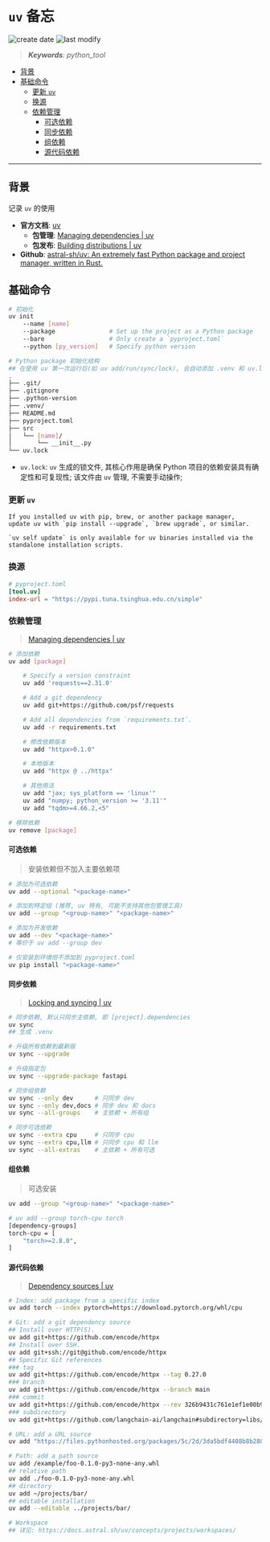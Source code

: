 `uv` 备忘
===
<!--START_SECTION:badge-->
![create date](https://img.shields.io/static/v1?label=create%20date&message=2025-08-05&label_color=gray&color=lightsteelblue&style=flat-square)
![last modify](https://img.shields.io/static/v1?label=last%20modify&message=2025-09-10%2010%3A00%3A24&label_color=gray&color=thistle&style=flat-square)
<!--END_SECTION:badge-->
<!--info
date: 2025-08-05 01:38:20
top: false
draft: true
hidden: false
level: 0
tags: [python_tool]
-->

> ***Keywords**: python_tool*

<!--START_SECTION:paper_title-->
<!--END_SECTION:paper_title-->

<!--START_SECTION:toc-->
- [背景](#背景)
- [基础命令](#基础命令)
    - [更新 `uv`](#更新-uv)
    - [换源](#换源)
    - [依赖管理](#依赖管理)
        - [可选依赖](#可选依赖)
        - [同步依赖](#同步依赖)
        - [组依赖](#组依赖)
        - [源代码依赖](#源代码依赖)
<!--END_SECTION:toc-->

---

## 背景

记录 `uv` 的使用

- **官方文档**: [uv](https://docs.astral.sh/uv/)
    - **包管理**: [Managing dependencies | uv](https://docs.astral.sh/uv/concepts/projects/dependencies/#adding-dependencies)
    - **包发布**: [Building distributions | uv](https://docs.astral.sh/uv/concepts/projects/build/)
- **Github**: [astral-sh/uv: An extremely fast Python package and project manager, written in Rust.](https://github.com/astral-sh/uv)


## 基础命令

```bash
# 初始化
uv init
    --name [name]
    --package               # Set up the project as a Python package
    --bare                  # Only create a `pyproject.toml`
    --python [py_version]   # Specify python version

# Python package 初始化结构
## 在使用 uv 第一次运行后(如 uv add/run/sync/lock), 会自动添加 .venv 和 uv.lock
.
├── .git/
├── .gitignore
├── .python-version
├── .venv/
├── README.md
├── pyproject.toml
├── src
│   └── [name]/
│       └── __init__.py
└── uv.lock
```

- `uv.lock`: `uv` 生成的锁文件, 其核心作用是确保 Python 项目的依赖安装具有确定性和可复现性; 该文件由 `uv` 管理, 不需要手动操作;

### 更新 `uv`

```
If you installed uv with pip, brew, or another package manager,
update uv with `pip install --upgrade`, `brew upgrade`, or similar.

`uv self update` is only available for uv binaries installed via the standalone installation scripts.
```


### 换源
```toml
# pyproject.toml
[tool.uv]
index-url = "https://pypi.tuna.tsinghua.edu.cn/simple"
```

### 依赖管理
> [Managing dependencies | uv](https://docs.astral.sh/uv/concepts/projects/dependencies/)
```bash
# 添加依赖
uv add [package]

    # Specify a version constraint
    uv add 'requests==2.31.0'

    # Add a git dependency
    uv add git+https://github.com/psf/requests

    # Add all dependencies from `requirements.txt`.
    uv add -r requirements.txt

    # 修改依赖版本
    uv add "httpx>0.1.0"

    # 本地版本
    uv add "httpx @ ../httpx"

    # 其他用法
    uv add "jax; sys_platform == 'linux'"
    uv add "numpy; python_version >= '3.11'"
    uv add "tqdm>=4.66.2,<5"

# 移除依赖
uv remove [package]
```

#### 可选依赖
> 安装依赖但不加入主要依赖项
```bash
# 添加为可选依赖
uv add --optional "<package-name>"

# 添加到特定组 (推荐, uv 特有, 可能不支持其他包管理工具)
uv add --group "<group-name>" "<package-name>"

# 添加为开发依赖
uv add --dev "<package-name>"
# 等价于 uv add --group dev

# 仅安装到环境但不添加到 pyproject.toml
uv pip install "<package-name>"
```

#### 同步依赖
> [Locking and syncing | uv](https://docs.astral.sh/uv/concepts/projects/sync/#syncing-the-environment)
```bash
# 同步依赖, 默认只同步主依赖, 即 [project].dependencies
uv sync
## 生成 .venv

# 升级所有依赖到最新版
uv sync --upgrade

# 升级指定包
uv sync --upgrade-package fastapi

# 同步组依赖
uv sync --only dev      # 只同步 dev
uv sync --only dev,docs # 同步 dev 和 docs
uv sync --all-groups    # 主依赖 + 所有组

# 同步可选依赖
uv sync --extra cpu     # 只同步 cpu
uv sync --extra cpu,llm # 只同步 cpu 和 llm
uv sync --all-extras    # 主依赖 + 所有可选
```

#### 组依赖
> 可选安装
```bash
uv add --group "<group-name>" "<package-name>"

# uv add --group torch-cpu torch
[dependency-groups]
torch-cpu = [
    "torch>=2.8.0",
]
```


#### 源代码依赖
> [Dependency sources | uv](https://docs.astral.sh/uv/concepts/projects/dependencies/#dependency-sources)

```bash
# Index: add package from a specific index
uv add torch --index pytorch=https://download.pytorch.org/whl/cpu

# Git: add a git dependency source
## Install over HTTP(S).
uv add git+https://github.com/encode/httpx
## Install over SSH.
uv add git+ssh://git@github.com/encode/httpx
## Specific Git references
### tag
uv add git+https://github.com/encode/httpx --tag 0.27.0
### branch
uv add git+https://github.com/encode/httpx --branch main
### commit
uv add git+https://github.com/encode/httpx --rev 326b9431c761e1ef1e00b9f760d1f654c8db48c6
### subdirectory
uv add git+https://github.com/langchain-ai/langchain#subdirectory=libs/langchain

# URL: add a URL source
uv add "https://files.pythonhosted.org/packages/5c/2d/3da5bdf4408b8b2800061c339f240c1802f2e82d55e50bd39c5a881f47f0/httpx-0.27.0.tar.gz"

# Path: add a path source
uv add /example/foo-0.1.0-py3-none-any.whl
## relative path
uv add ./foo-0.1.0-py3-none-any.whl
## directory
uv add ~/projects/bar/
## editable installation
uv add --editable ../projects/bar/

# Workspace
## 详见: https://docs.astral.sh/uv/concepts/projects/workspaces/
```